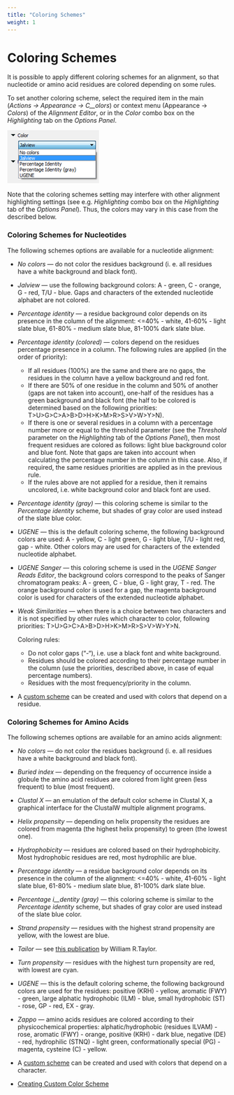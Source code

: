 ```yaml
---
title: "Coloring Schemes"
weight: 1
---
```



# Coloring Schemes

It is possible to apply different coloring schemes for an alignment, so that nucleotide or amino acid residues are colored depending on some rules.

To set another coloring scheme, select the required item in the main (_Actions → Appearance → C__olors_) or context menu (Appearance → _Colors_) of the _Alignment Editor_, or in the _Color_ combo box on the _Highlighting_ tab on the _Options Panel_.


![](/images/65929620/65929621.png)

Note that the coloring schemes setting may interfere with other alignment highlighting settings (see e.g. _Highlighting_ combo box on the _Highlighting_ tab of the _Options Panel_). Thus, the colors may vary in this case from the described below.

### Coloring Schemes for Nucleotides

The following schemes options are available for a nucleotide alignment:

*   _No colors_ — do not color the residues background (i. e. all residues have a white background and black font).
*   _Jalview_ — use the following background colors: A - green, C - orange, G - red, T/U - blue. Gaps and characters of the extended nucleotide alphabet are not colored.
*   _Percentage identity_ — a residue background color depends on its presence in the column of the alignment: <=40% - white, 41-60% - light slate blue, 61-80% - medium slate blue, 81-100% dark slate blue.
*   _Percentage identity (colored)_ — colors depend on the residues percentage presence in a column. The following rules are applied (in the order of priority):
    *   If all residues (100%) are the same and there are no gaps, the residues in the column have a yellow background and red font.
    *   If there are 50% of one residue in the column and 50% of another (gaps are not taken into account), one-half of the residues has a green background and black font (the half to be colored is determined based on the following priorities: T>U>G>C>A>B>D>H>K>M>R>S>V>W>Y>N).
    *   If there is one or several residues in a column with a percentage number more or equal to the threshold parameter (see the _Threshold_ parameter on the _Highlighting_ tab of the _Options Panel_), then most frequent residues are colored as follows: light blue background color and blue font. Note that gaps are taken into account when calculating the percentage number in the column in this case. Also, if required, the same residues priorities are applied as in the previous rule.
    *   If the rules above are not applied for a residue, then it remains uncolored, i.e. white background color and black font are used.
*   _Percentage identity (gray)_ — this coloring scheme is similar to the _Percentage identity_ scheme, but shades of gray color are used instead of the slate blue color.
*   _UGENE_ — this is the default coloring scheme, the following background colors are used: A - yellow, C - light green, G - light blue, T/U - light red, gap - white. Other colors may are used for characters of the extended nucleotide alphabet.
*   _UGENE Sanger_ — this coloring scheme is used in the _UGENE Sanger Reads Editor_, the background colors correspond to the peaks of Sanger chromatogram peaks: A - green, C - blue, G - light gray, T - red. The orange background color is used for a gap, the magenta background color is used for characters of the extended nucleotide alphabet.
*   _Weak Similarities_ — when there is a choice between two characters and it is not specified by other rules which character to color, following priorities: T>U>G>C>A>B>D>H>K>M>R>S>V>W>Y>N.

    Coloring rules:

    *   Do not color gaps (“-“), i.e. use a black font and white background.
    *   Residues should be colored according to their percentage number in the column (use the priorities,
        described above, in case of equal percentage numbers).
    *   Residues with the most frequency/priority in the column.
*   A [custom scheme](https://local.ugene.unipro.ru/wiki/display/UUOUM32/Creating+Custom+Color+Scheme) can be created and used with colors that depend on a residue.

### Coloring Schemes for Amino Acids

The following schemes options are available for an amino acids alignment:

*   _No colors_ — do not color the residues background (i. e. all residues have a white background and black font).
*   _Buried index_ — depending on the frequency of occurrence inside a globule the amino acid residues are colored from light green (less frequent) to blue (most frequent).
*   _Clustal X_ — an emulation of the default color scheme in Clustal X, a graphical interface for the ClustalW multiple alignment programs.
*   _Helix propensity_ — depending on helix propensity the residues are colored from magenta (the highest helix propensity) to green (the lowest one).
*   _Hydrophobicity_ — residues are colored based on their hydrophobicity. Most hydrophobic residues are red, most hydrophilic are blue.
*   _Percentage identity_ — a residue background color depends on its presence in the column of the alignment: <=40% - white, 41-60% - light slate blue, 61-80% - medium slate blue, 81-100% dark slate blue.
*   _Percentage i__dentity (gray)_ — this coloring scheme is similar to the _Percentage identity_ scheme, but shades of gray color are used instead of the slate blue color.
*   _Strand propensity_ — residues with the highest strand propensity are yellow, with the lowest are blue.
*   _Tailor_ — see [this publication](https://www.ncbi.nlm.nih.gov/pubmed/9342138) by William R.Taylor.
*   _Turn propensity_ —  residues with the highest turn propensity are red, with lowest are cyan.
*   _UGENE_ — this is the default coloring scheme, the following background colors are used for the residues: positive (KRH) - yellow, aromatic (FWY) - green, large alphatic hydrophobic (ILM) - blue, small hydrophobic (ST) - rose, GP - red, EX - gray.
*   _Zappo_ — amino acids residues are colored according to their physicochemical properties: alphatic/hydrophobic (residues ILVAM) - rose, aromatic (FWY) - orange, positive (KRH) - dark blue, negative (DE) - red, hydrophilic (STNQ) - light green, conformationally special (PG) - magenta, cysteine (C) - yellow.
*   A [custom scheme](https://local.ugene.unipro.ru/wiki/display/UUOUM32/Creating+Custom+Color+Scheme) can be created and used with colors that depend on a character.



*   [Creating Custom Color Scheme](creating-custom-color-scheme.md)
